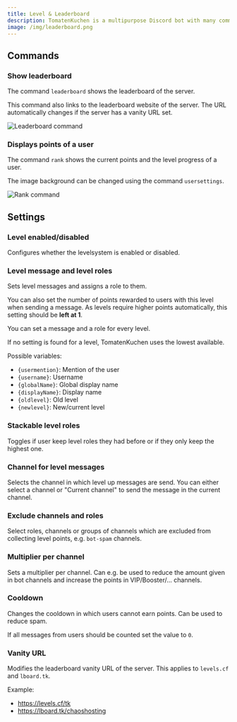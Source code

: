 ```yaml
---
title: Level & Leaderboard
description: TomatenKuchen is a multipurpose Discord bot with many common and innovative features for your server. Explains the leaderboard and the level system of the bot.
image: /img/leaderboard.png
---
```


## Commands

### Show leaderboard

The command `leaderboard` shows the leaderboard of the server.

This command also links to the leaderboard website of the server. The URL automatically changes if the server has a vanity URL set.

![Leaderboard command](/img/leaderboard.png)

### Displays points of a user

The command `rank` shows the current points and the level progress of a user.

The image background can be changed using the command `usersettings`.

![Rank command](/img/rank.png)

## Settings

### Level enabled/disabled

Configures whether the levelsystem is enabled or disabled.

### Level message and level roles

Sets level messages and assigns a role to them.

You can also set the number of points rewarded to users with this level when sending a message.
As levels require higher points automatically, this setting should be **left at 1**.

You can set a message and a role for every level.

If no setting is found for a level, TomatenKuchen uses the lowest available.

Possible variables:
- `{usermention}`: Mention of the user
- `{username}`: Username
- `{globalName}`: Global display name
- `{displayName}`: Display name
- `{oldlevel}`: Old level
- `{newlevel}`: New/current level

### Stackable level roles

Toggles if user keep level roles they had before or if they only keep the highest one.

### Channel for level messages

Selects the channel in which level up messages are send. You can either select a channel or "Current channel" to send the message in the current channel.

### Exclude channels and roles

Select roles, channels or groups of channels which are excluded from collecting level points, e.g. `bot-spam` channels.

### Multiplier per channel

Sets a multiplier per channel. Can e.g. be used to reduce the amount given in bot channels and increase the points in VIP/Booster/... channels.

### Cooldown

Changes the cooldown in which users cannot earn points. Can be used to reduce spam.

If all messages from users should be counted set the value to `0`.

### Vanity URL

Modifies the leaderboard vanity URL of the server.
This applies to `levels.cf` and `lboard.tk`.

Example:
- https://levels.cf/tk
- https://lboard.tk/chaoshosting
